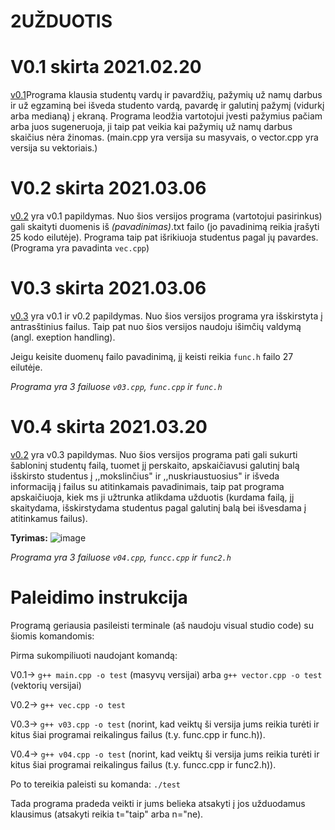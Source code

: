 # 2UŽDUOTIS

# V0.1 skirta 2021.02.20

[v0.1](https://github.com/Sasnauskaite/2uzduotis/releases/tag/V0.1)Programa klausia studentų vardų ir pavardžių, pažymių už namų darbus ir už egzaminą bei išveda studento vardą, pavardę ir galutinį pažymį (vidurkį arba medianą) į ekraną. Programa leodžia vartotojui įvesti pažymius pačiam arba juos sugeneruoja, ji taip pat veikia kai pažymių už namų darbus skaičius nėra žinomas. (main.cpp yra versija su masyvais, o vector.cpp yra versija su vektoriais.)

# V0.2 skirta 2021.03.06

[v0.2](https://github.com/Sasnauskaite/2uzduotis/releases/tag/v0.2) yra v0.1 papildymas. Nuo šios versijos programa (vartotojui pasirinkus) gali skaityti duomenis iš *(pavadinimas)*.txt failo (jo pavadinimą reikia įrašyti 25 kodo eilutėje). Programa taip pat išrikiuoja studentus pagal jų pavardes. (Programa yra pavadinta ``vec.cpp``)

# V0.3 skirta 2021.03.06

[v0.3](https://github.com/Sasnauskaite/2uzduotis/releases/tag/v0.3) yra v0.1 ir v0.2 papildymas. Nuo šios versijos programa yra išskirstyta į antrasštinius failus. 
Taip pat nuo šios versijos naudoju išimčių valdymą (angl. exeption handling).

Jeigu keisite duomenų failo pavadinimą, jį keisti reikia `func.h` failo 27 eilutėje.

*Programa yra 3 failuose `v03.cpp`, `func.cpp` ir `func.h`*

# V0.4 skirta 2021.03.20

[v0.2](https://github.com/Sasnauskaite/2uzduotis/releases/tag/v0.4) yra v0.3 papildymas. Nuo šios versijos programa pati gali sukurti šabloninį studentų failą, tuomet jį perskaito, apskaičiavusi galutinį balą išskirsto studentus į ,,mokslinčius" ir ,,nuskriaustuosius" ir išveda informaciją į failus su atitinkamais pavadinimais, taip pat programa apskaičiuoja, kiek ms ji užtrunka atlikdama užduotis (kurdama failą, jį skaitydama, išskirstydama studentus pagal galutinį balą bei išvesdama į atitinkamus failus).

**Tyrimas:**
![image](https://user-images.githubusercontent.com/78842487/116078575-76519100-a69f-11eb-877d-d75fec6db840.png)


*Programa yra 3 failuose `v04.cpp`, `funcc.cpp` ir `func2.h`*

# Paleidimo instrukcija
Programą geriausia pasileisti terminale (aš naudoju visual studio code) su šiomis komandomis:

Pirma sukompiliuoti naudojant komandą: 

V0.1-> `g++ main.cpp -o test` (masyvų versijai) arba `g++ vector.cpp -o test` (vektorių versijai)

V0.2-> `g++ vec.cpp -o test`

V0.3-> `g++ v03.cpp -o test` (norint, kad veiktų ši versija jums reikia turėti ir kitus šiai programai reikalingus failus (t.y. func.cpp ir func.h)).

V0.4-> `g++ v04.cpp -o test` (norint, kad veiktų ši versija jums reikia turėti ir kitus šiai programai reikalingus failus (t.y. funcc.cpp ir func2.h)).

Po to tereikia paleisti su komanda: `./test`

Tada programa pradeda veikti ir jums belieka atsakyti į jos užduodamus klausimus (atsakyti reikia t="taip" arba n="ne).
